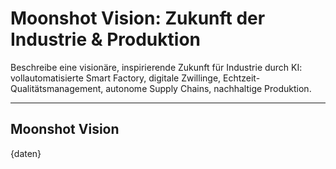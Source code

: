 # Moonshot Vision: Zukunft der Industrie & Produktion

Beschreibe eine visionäre, inspirierende Zukunft für Industrie durch KI: vollautomatisierte Smart Factory, digitale Zwillinge, Echtzeit-Qualitätsmanagement, autonome Supply Chains, nachhaltige Produktion.

---

## Moonshot Vision

{daten}
